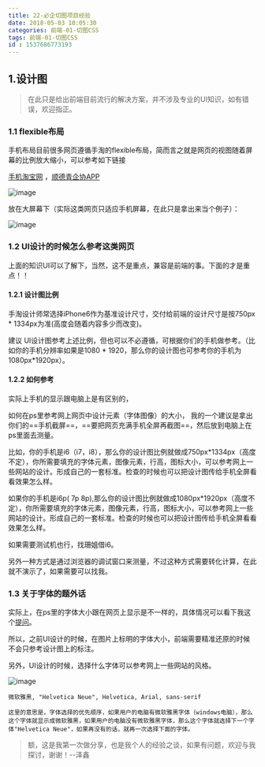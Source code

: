 ```yaml
---
title: 22-必企切图项目经验
date: 2018-05-03 10:05:30
categories: 前端-01-切图CSS
tags: 前端-01-切图CSS
id : 1537686773193
---
```

## 1.设计图

> 在此只是给出前端目前流行的解决方案，并不涉及专业的UI知识，如有错误，欢迎指正。

### 1.1 flexible布局

手机布局目前很多网页遵循手淘的flexible布局，简而言之就是网页的视图随着屏幕的比例放大缩小，可以参考如下链接

[手机淘宝网](http://note.youdao.com/) ，[顺德青企协APP](https://sdqqx.cn/app/)

![image](http://note.youdao.com/yws/api/personal/file/83CDC5920843415F85454E98E490E51F?method=download&shareKey=bf6e2d887a1cd6a46078050ef2aff540)

放在大屏幕下（实际这类网页只适应手机屏幕，在此只是拿出来当个例子）：

![image](http://note.youdao.com/yws/api/personal/file/818DA1FA990D45A3B18F128C837445C4?method=download&shareKey=264eb16ae2579a8deb2f39ec9a0e3270)


### 1.2 UI设计的时候怎么参考这类网页

上面的知识UI可以了解下，当然，这不是重点，兼容是前端的事。下面的才是重点！！

#### 1.2.1 设计图比例

手淘设计师常选择iPhone6作为基准设计尺寸，交付给前端的设计尺寸是按750px * 1334px为准(高度会随着内容多少而改变)。

建议 UI设计图参考上述比例，但也可以不必遵循，可根据你们的手机做参考。（比如你的手机分辨率如果是1080 * 1920，那么你的设计图也可参考你的手机为1080px*1920px）。

#### 1.2.2 如何参考

实际上手机的显示跟电脑上是有区别的，

如何在ps里参考网上网页中设计元素（字体图像）的大小，
我的一个建议是拿出你们的==手机截屏==，==要把网页充满手机全屏再截图==，然后放到电脑上在ps里面去测量。

比如，你的手机是i6（i7，i8），那么你的设计图比例就做成750px*1334px（高度不定），你所需要填充的字体元素，图像元素，行高，图标大小，可以参考网上一些网站的设计。形成自己的一套标准。检查的时候也可以把设计图传给手机全屏看看效果怎么样。

如果你的手机是i6p( 7p 8p),那么你的设计图比例就做成1080px*1920px（高度不定），你所需要填充的字体元素，图像元素，行高，图标大小，可以参考网上一些网站的设计。形成自己的一套标准。检查的时候也可以把设计图传给手机全屏看看效果怎么样。

如果需要测试机也行，找珊姐借i6。

另外一种方式是通过浏览器的调试窗口来测量，不过这种方式需要转化计算，在此就不演示了，如果需要可以找我。

### 1.3 关于字体的题外话

实际上，在ps里的字体大小跟在网页上显示是不一样的，具体情况可以看下我这个[提问](https://segmentfault.com/q/1010000011870026?_ea=2789245)。

所以，之前UI设计的时候，在图片上标明的字体大小，前端需要精准还原的时候不会只参考设计图上的标注。

另外，UI设计的时候，选择什么字体可以参考网上一些网站的风格。

![image](http://note.youdao.com/yws/api/personal/file/365F822A61044D8E8A45FFEB1FF63B16?method=download&shareKey=33259cdb59311014370841895bde9761)


```
微软雅黑, "Helvetica Neue", Helvetica, Arial, sans-serif

这里的意思是，字体选择的优先顺序，如果用户的电脑有微软雅黑字体（windows电脑），那么这个字体就显示成微软雅黑，如果用户的电脑没有微软雅黑字体，那么这个字体就选择下一个字体"Helvetica Neue"，如果再没有的话，就再一次选择下面的字体。
```


> 额，这是我第一次做分享，也是我个人的经验之谈，如果有问题，欢迎与我探讨，谢谢！--泽鑫







